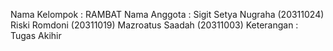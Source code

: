 Nama Kelompok : RAMBAT
Nama Anggota : 
Sigit Setya Nugraha (20311024)
Riski Romdoni (20311019)
Mazroatus Saadah (20311003)
Keterangan : Tugas Akihir
